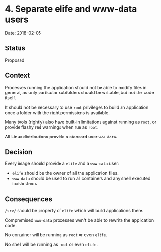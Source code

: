# 4. Separate elife and www-data users

Date: 2018-02-05

## Status

Proposed

## Context

Processes running the application should not be able to modify files in general, as only particular subfolders should be writable, but not the code itself.

It should not be necessary to use `root` privileges to build an application once a folder with the right permissions is available.

Many tools (rightly) also have built-in limitations against running as `root`, or provide flashy red warnings when run as `root`.

All Linux distributions provide a standard user `www-data`.

## Decision

Every image should provide a `elife` and a `www-data` user:

- `elife` should be the owner of all the application files.
- `www-data` should be used to run all containers and any shell executed inside them.

## Consequences

`/srv/` should be property of `elife` which will build applications there.

Compromised `www-data` processes won't be able to rewrite the application code.

No container will be running as `root` or even `elife`.

No shell will be running as `root` or even `elife`.

